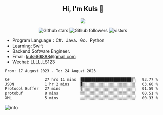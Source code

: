 <h2 align="center"> Hi, I'm Kuls 👋 </h2>
<p align="center">
    <p align="center">
        <img src=" https://avatars.githubusercontent.com/u/42165104?s=460&u=5c7fbf0bce7d4b38a15a44676e6f64b529e47598&v=4"/>
    </p>
    <p align="center">
      <img src="https://img.shields.io/github/stars/hellokuls?style=social" alt="Github stars" />
      <img src="https://img.shields.io/github/followers/hellokuls?style=social" alt="Github followers" />
      <img src="https://visitor-badge.glitch.me/badge?page_id=hellokuls.readme" alt="vistors" />
    </p>
</p>

- Program Language：C#、Java、Go、Python
- Learning: Swift
- Backend Software Engineer.
- Email: kuls666888@gmail.com
- Wechat: LLLLLLS123

<!--START_SECTION:waka-->

```txt
From: 17 August 2023 - To: 24 August 2023

C#                27 hrs 11 mins  ███████████████████████▒░   93.77 %
JSON              1 hr 2 mins     █░░░░░░░░░░░░░░░░░░░░░░░░   03.60 %
Protocol Buffer   27 mins         ▒░░░░░░░░░░░░░░░░░░░░░░░░   01.59 %
protobuf          8 mins          ░░░░░░░░░░░░░░░░░░░░░░░░░   00.51 %
XML               5 mins          ░░░░░░░░░░░░░░░░░░░░░░░░░   00.33 %
```

<!--END_SECTION:waka-->

![info](https://github-readme-stats.vercel.app/api?username=hellokuls&show_icons=true&count_private=true&hide=prs&theme=default_repocard)


